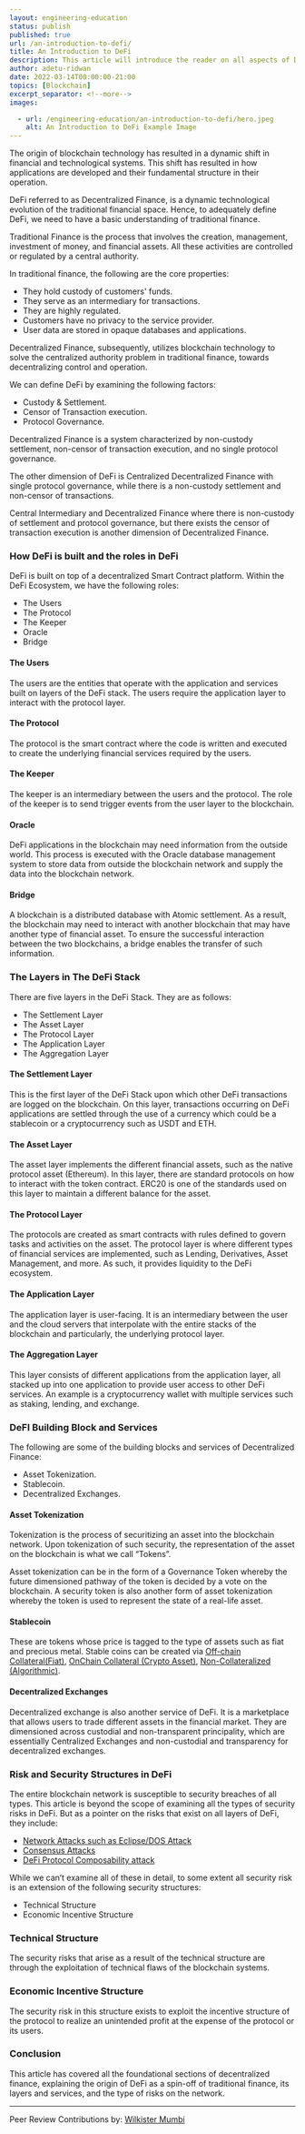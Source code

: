 ```yaml
---
layout: engineering-education
status: publish
published: true
url: /an-introduction-to-defi/
title: An Introduction to DeFi
description: This article will introduce the reader on all aspects of DeFi. 
author: adetu-ridwan
date: 2022-03-14T00:00:00-21:00
topics: [Blockchain]
excerpt_separator: <!--more-->
images:

  - url: /engineering-education/an-introduction-to-defi/hero.jpeg
    alt: An Introduction to DeFi Example Image
---
```

The origin of blockchain technology has resulted in a dynamic shift in financial and technological systems. This shift has resulted in how applications are developed and their fundamental structure in their operation.
<!--more-->
DeFi referred to as Decentralized Finance, is a dynamic technological evolution of the traditional financial space. Hence, to adequately define DeFi, we need to have a basic understanding of traditional finance.

Traditional Finance is the process that involves the creation, management, investment of money, and financial assets. All these activities are controlled or regulated by a central authority.

In traditional finance, the following are the core properties:
- They hold custody of customers' funds.
- They serve as an intermediary for transactions.
- They are highly regulated.
- Customers have no privacy to the service provider.
- User data are stored in opaque databases and applications.

Decentralized Finance, subsequently, utilizes blockchain technology to solve the centralized authority problem in traditional finance, towards decentralizing control and operation.

We can define DeFi by examining the following factors:
- Custody & Settlement. 
- Censor of Transaction execution.
- Protocol Governance.

Decentralized Finance is a system characterized by non-custody settlement, non-censor of transaction execution, and no single protocol governance. 

The other dimension of DeFi is Centralized Decentralized Finance with single protocol governance, while there is a non-custody settlement and non-censor of transactions.

Central Intermediary and Decentralized Finance where there is non-custody of settlement and protocol governance, but there exists the censor of transaction execution is another dimension of Decentralized Finance.

### How DeFi is built and the roles in DeFi
DeFi is built on top of a decentralized Smart Contract platform. Within the DeFi Ecosystem, we have the following roles:
- The Users 
- The Protocol
- The Keeper
- Oracle
- Bridge

#### The Users
The users are the entities that operate with the application and services built on layers of the DeFi stack. The users require the application layer to interact with the protocol layer.

#### The Protocol 
The protocol is the smart contract where the code is written and executed to create the underlying financial services required by the users.

#### The Keeper
The keeper is an intermediary between the users and the protocol. The role of the keeper is to send trigger events from the user layer to the blockchain.

#### Oracle
DeFi applications in the blockchain may need information from the outside world. This process is executed with the Oracle database management system to store data from outside the blockchain network and supply the data into the blockchain network.

#### Bridge
A blockchain is a distributed database with Atomic settlement. As a result, the blockchain may need to interact with another blockchain that may have another type of financial asset. To ensure the successful interaction between the two blockchains, a bridge enables the transfer of such information.

### The Layers in The DeFi Stack
There are five layers in the DeFi Stack. They are as follows:
- The Settlement Layer
- The Asset Layer
- The Protocol Layer
- The Application Layer
- The Aggregation Layer

#### The Settlement Layer
This is the first layer of the DeFi Stack upon which other DeFi transactions are logged on the blockchain. On this layer, transactions occurring on DeFi applications are settled through the use of a currency which could be a stablecoin or a cryptocurrency such as USDT and ETH.

#### The Asset Layer
The asset layer implements the different financial assets, such as the native protocol asset (Ethereum). In this layer, there are standard protocols on how to interact with the token contract. ERC20 is one of the standards used on this layer to maintain a different balance for the asset. 

#### The Protocol Layer
The protocols are created as smart contracts with rules defined to govern tasks and activities on the asset. The protocol layer is where different types of financial services are implemented, such as Lending, Derivatives, Asset Management, and more. As such, it provides liquidity to the DeFi ecosystem.

#### The Application Layer
The application layer is user-facing. It is an intermediary between the user and the cloud servers that interpolate with the entire stacks of the blockchain and particularly, the underlying protocol layer.

#### The Aggregation Layer
This layer consists of different applications from the application layer, all stacked up into one application to provide user access to other DeFi services. An example is a cryptocurrency wallet with multiple services such as staking, lending, and exchange.

### DeFI Building Block and Services
The following are some of the building blocks and services of Decentralized Finance:
- Asset Tokenization.
- Stablecoin.
- Decentralized Exchanges. 

#### Asset Tokenization
Tokenization is the process of securitizing an asset into the blockchain network. Upon tokenization of such security, the representation of the asset on the blockchain is what we call “Tokens”. 
 
Asset tokenization can be in the form of a Governance Token whereby the future dimensioned pathway of the token is decided by a vote on the blockchain. A security token is also another form of asset tokenization whereby the token is used to represent the state of a real-life asset.

#### Stablecoin
These are tokens whose price is tagged to the type of assets such as fiat and precious metal. Stable coins can be created via [Off-chain Collateral(Fiat)](https://www.ecb.europa.eu/paym/intro/publications/pdf/ecb.mipinfocus191128.en.pdf), [OnChain Collateral (Crypto Asset)](https://coinmarketcap.com/alexandria/glossary/collateralized-stablecoin), [Non-Collateralized (Algorithmic)](https://www.coininsider.com/what-is-a-non-collateralized-stablecoin/).

#### Decentralized Exchanges
Decentralized exchange is also another service of DeFi. It is a marketplace that allows users to trade different assets in the financial market. They are dimensioned across custodial and non-transparent principality, which are essentially Centralized Exchanges and non-custodial and transparency for decentralized exchanges.

### Risk and Security Structures in DeFi
The entire blockchain network is susceptible to security breaches of all types. This article is beyond the scope of examining all the types of security risks in DeFi. But as a pointer on the risks that exist on all layers of DeFi, they include:

- [Network Attacks such as Eclipse/DOS Attack](https://www.gemini.com/cryptopedia/eclipse-attacks-defense-bitcoin)
- [Consensus Attacks](https://help.onekey.so/hc/en-us/articles/360001992856-What-is-consensus-attack-)
- [DeFi Protocol Composability attack](https://quantstamp.com/blog/defis-composability-more-possibility-more-risk)

While we can’t examine all of these in detail, to some extent all security risk is an extension of the following security structures:
- Technical Structure
- Economic Incentive Structure

### Technical Structure
The security risks that arise as a result of the technical structure are through the exploitation of technical flaws of the blockchain systems. 

### Economic Incentive Structure
The security risk in this structure exists to exploit the incentive structure of the protocol to realize an unintended profit at the expense of the protocol or its users.

### Conclusion
This article has covered all the foundational sections of decentralized finance, explaining the origin of DeFi as a spin-off of traditional finance, its layers and services, and the type of risks on the network.

---
Peer Review Contributions by: [Wilkister Mumbi](/engineering-education/authors/wilkister-mumbi/)
